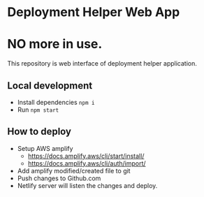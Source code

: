 # Deployment Helper Web App

# NO more in use.

This repository is web interface of deployment helper application. 

## Local development 

* Install dependencies `npm i`
* Run `npm start`

## How to deploy

* Setup AWS amplify 
  * https://docs.amplify.aws/cli/start/install/ 
  * https://docs.amplify.aws/cli/auth/import/
* Add amplify modified/created file to git
* Push changes to Github.com 
* Netlify server will listen the changes and deploy. 
